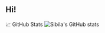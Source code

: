 ## Hi!

📈 GitHub Stats
![Sibila's GitHub stats](https://github-readme-stats.vercel.app/api?username=sibilashihab&show_icons=true&theme=radical)


<!--
**sibilashihab/sibilashihab** is a ✨ _special_ ✨ repository because its `README.md` (this file) appears on your GitHub profile.

Here are some ideas to get you started:

- 🔭 I’m currently working on ...
- 🌱 I’m currently learning ...
- 👯 I’m looking to collaborate on ...
- 🤔 I’m looking for help with ...
- 💬 Ask me about ...
- 📫 How to reach me: ...
- 😄 Pronouns: ...
- ⚡ Fun fact: ...
-->
